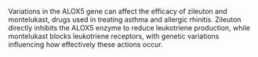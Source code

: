 Variations in the ALOX5 gene can affect the efficacy of zileuton and montelukast, drugs used in treating asthma and allergic rhinitis. Zileuton directly inhibits the ALOX5 enzyme to reduce leukotriene production, while montelukast blocks leukotriene receptors, with genetic variations influencing how effectively these actions occur.